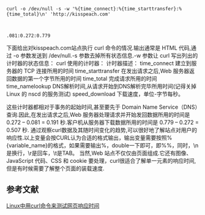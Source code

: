 

```
curl -o /dev/null -s -w '%{time_connect}:%{time_starttransfer}:%{time_total}\n' 'http://kisspeach.com'



.081:0.272:0.779
```



下面给出对kisspeach.com站点执行 curl 命令的情况.输出通常是 HTML 代码,通过 -o 参数发送到 /dev/null.-s 参数去掉所有状态信息.-w 参数让 curl 写出列出的计时器的状态信息： curl 使用的计时器：
计时器描述：
time_connect 建立到服务器的 TCP 连接所用的时间
time_starttransfer 在发出请求之后,Web 服务器返回数据的第一个字节所用的时间
time_total 完成请求所用的时间
time_namelookup DNS解析时间,从请求开始到DNS解析完毕所用时间(记得关掉 Linux 的 nscd 的服务测试)
speed_download 下载速度，单位-字节每秒。

这些计时器都相对于事务的起始时间,甚至要先于 Domain Name Service（DNS）查询.因此,在发出请求之后,Web 服务器处理请求并开始发回数据所用的时间是 0.272 – 0.081 = 0.191 秒.客户机从服务器下载数据所用的时间是 0.779 – 0.272 = 0.507 秒. 通过观察curl数据及其随时间变化的趋势,可以很好地了解站点对用户的响应性.以上变量会按CURL认为合适的格式输出，输出变量需要按照%{variable_name}的格式，如果需要输出%，double一下即可，即%%，同时，\n是换行，\r是回车，\t是TAB。 当然,Web 站点不仅仅由页面组成.它还有图像、JavaScript 代码、CSS 和 cookie 要处理，curl很适合了解单一元素的响应时间,但是有时候需要了解整个页面的装载速度.




## 参考文献

[Linux中用curl命令来测试网页响应时间](https://blog.csdn.net/qq_39479575/article/details/78534214)
